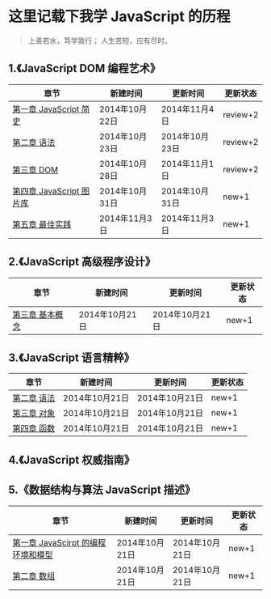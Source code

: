 # 这里记载下我学 JavaScript 的历程

  >上善若水，笃学敦行；
  >人生苦短，应有尽时。


## 1.《JavaScript DOM 编程艺术》
|             章节     |  新建时间    |   更新时间   |更新状态|
|----------------------|--------------|--------------|--------|
|[第一章 JavaScript 简史](https://github.com/paddingme/Learning-JavaScript/blob/master/Book/1-1.md)|2014年10月22日|2014年11月4日|  review+2  |
|[第二章 语法](https://github.com/paddingme/Learning-JavaScript/blob/master/Book/1-2.md)|2014年10月23日|2014年10月23日|  review+2  |
|[第三章 DOM](https://github.com/paddingme/Learning-JavaScript/blob/master/Book/1-3.md)|2014年10月28日|2014年11月1日|  review+2  |
|[第四章 JavaScript 图片库](https://github.com/paddingme/Learning-JavaScript/blob/master/Book/1-4.md)|2014年10月31日|2014年10月31日|  new+1  |
|[第五章 最佳实践](https://github.com/paddingme/Learning-JavaScript/blob/master/Book/1-5.md)|2014年11月3日|2014年11月3日|  new+1  |



## 2.《JavaScript 高级程序设计》

|             章节                  |  新建时间    |   更新时间   |更新状态|
|-----------------------------------|--------------|--------------|--------|
|[第三章 基本概念](https://github.com/paddingme/Learning-JavaScript/blob/master/Book/2-1.md)|2014年10月21日|2014年10月21日|new+1|


## 3.《JavaScript 语言精粹》

|  章节     |  新建时间    |   更新时间   |更新状态|
|-----------|--------------|--------------|--------|
|[第二章 语法](https://github.com/paddingme/Learning-JavaScript/blob/master/Book/3-2.md)|2014年10月21日|2014年10月21日|  new+1  |
|[第三章 对象](https://github.com/paddingme/Learning-JavaScript/blob/master/Book/3-3.md)|2014年10月21日|2014年10月21日|  new+1  |
|[第四章 函数](https://github.com/paddingme/Learning-JavaScript/blob/master/Book/3-4.md)|2014年10月21日|2014年10月21日|  new+1  |


## 4.《JavaScript 权威指南》




## 5.《数据结构与算法 JavaScript 描述》

|                 章节                  |  新建时间    |   更新时间  |更新状态|
|---------------------------------------|--------------|--------------|-------|
|[第一章 JavaScirpt 的编程环境和模型](https://github.com/paddingme/Learning-JavaScript/blob/master/Book/5-1.md)|2014年10月21日|2014年10月21日|new+1|
|[第二章 数组](https://github.com/paddingme/Learning-JavaScript/blob/master/Book/5-2.md) |2014年10月21日|2014年10月21日|new+1|




